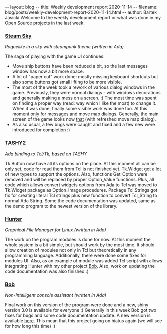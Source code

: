 -- layout: blog
-- title: Weekly development report 2020-11-14
-- filename: blog/posts/weekly-development-report-2020-11-14.html
-- author: Bartek Jasicki
Welcome to the weekly development report or what was done in my Open Source
projects in the last week.

### [Steam Sky](https://thindil.itch.io/steam-sky)

*Roguelike in a sky with steampunk theme (written in Ada)*

The saga of playing with the game UI continues:

* Move ship buttons have been reduced a bit, so the last messages window has
now a bit more space.
* A lot of "paper cut" work done: mostly missing keyboard shortcuts but also
some buttons got small lifting to be more visible.
* The most of the week took a rework of various dialog windows in the game.
Previously, they were normal dialogs - with windows decorations and generally
making a mess on a screen. :) The most time was spent on finding a proper way
(read: way which I like the most) to change it. When it was done, finally some
visible work was done too. At this moment only for messages and move map
dialogs. Generally, the main screen of the game looks now [that](https://imgur.com/jCm6uaJ)
(with refreshed move map dialog).
* As also usual, a few bugs were caught and fixed and a few new were
introduced for completion :)

### [TASHY2](https://github.com/thindil/tashy2)

*Ada binding to Tcl/Tk, based on TASHY*

Tk Button now have all its options on the place. At this moment all can be only
set, code for read them from Tcl is not finished yet. Tk.Widget got a lot of
new types to support the options. Also, functions Get_Option were removed and
will be replaced by proper Option_Value functions. Plus, all code which allows
convert widgets options from Ada to Tcl was moved to Tk.Widget package as
Option_Image procedures. Package Tcl.Strings got fix for creating literal Tcl
strings plus new function to convert Tcl_String to normal Ada String. Some the
code documentation was updated, same as the demo program to the newest version
of the library.

### [Hunter](https://github.com/thindil/hunter)

*Graphical File Manager for Linux (written in Ada)*

The work on the program modules is done for now. At this moment the whole
system is a bit simple, but should work by the most time. It should allow
creation of modules not only in Tcl but theoretically in any programming
language. Additionally, there were done some fixes for modules UI. Also, as
an example of module was added Tcl script with allows integrating Hunter with
my other project [Bob](https://github.com/thindil/bob). Also, work on updating
the code documentation was also finished :)

### [Bob](https://github.com/thindil/bob)

*Non-Intelligent console assistant (written in Ada)*

Final work on this version of the program were done and a new, shiny version
3.0 is available for everyone :) Generally in this week Bob got two fixes for
bugs and some code documentation update. A new version is available
[here](https://github.com/thindil/bob/releases/tag/3.0). This mean that this
project going on hiatus again (we will see for how long this time) :)
